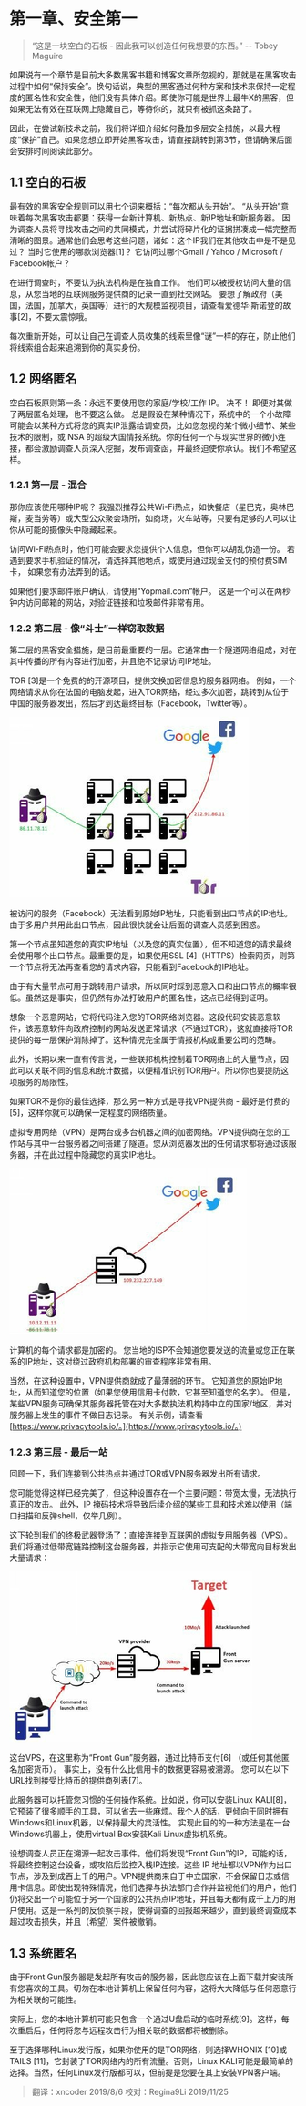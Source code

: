 # 第一章、安全第一

> “这是一块空白的石板 - 因此我可以创造任何我想要的东西。” -- Tobey Maguire

如果说有一个章节是目前大多数黑客书籍和博客文章所忽视的，那就是在黑客攻击过程中如何“保持安全”。换句话说，典型的黑客通过何种方案和技术来保持一定程度的匿名性和安全性，他们没有具体介绍。即使你可能是世界上最牛X的黑客，但如果无法有效在互联网上隐藏自己，等待你的，就只有被抓这条路了。

因此，在尝试新技术之前，我们将详细介绍如何叠加多层安全措施，以最大程度“保护”自己。如果您想立即开始黑客攻击，请直接跳转到第3节，但请确保后面会安排时间阅读此部分。

## 1.1 空白的石板

最有效的黑客安全规则可以用七个词来概括：“每次都从头开始”。 “从头开始”意味着每次黑客攻击都要：获得一台新计算机、新热点、新IP地址和新服务器。 因为调查人员将寻找攻击之间的共同模式，并尝试将碎片化的证据拼凑成一幅完整而清晰的图景。通常他们会思考这些问题，诸如：这个IP我们在其他攻击中是不是见过？ 当时它使用的哪款浏览器\[1\]？ 它访问过哪个Gmail / Yahoo / Microsoft / Facebook帐户？

在进行调查时，不要认为执法机构是在独自工作。 他们可以被授权访问大量的信息，从您当地的互联网服务提供商的记录一直到社交网站。 要想了解政府（美国，法国，加拿大，英国等）进行的大规模监视项目，请查看爱德华·斯诺登的故事\[2\]，不要太震惊哦。

每次重新开始，可以让自己在调查人员收集的线索里像“谜”一样的存在，防止他们将线索组合起来追溯到你的真实身份。

## 1.2 网络匿名

空白石板原则第一条：永远不要使用您的家庭/学校/工作 IP。 决不！ 即便对其做了两层匿名处理，也不要这么做。 总是假设在某种情况下，系统中的一个小故障可能会以某种方式将您的真实IP泄露给调查员，比如您忽视的某个微小细节、某些技术的限制，或 NSA 的超级大国情报系统。你的任何一个与现实世界的微小连接，都会激励调查人员深入挖掘，发布调查函，并最终迫使你承认。我们不希望这样。

### 1.2.1 第一层 - 混合

那你应该使用哪种IP呢？ 我强烈推荐公共Wi-Fi热点，如快餐店（星巴克，奥林巴斯，麦当劳等）或大型公众聚会场所，如商场，火车站等，只要有足够的人可以让你从可能的摄像头中隐藏起来。

访问Wi-Fi热点时，他们可能会要求您提供个人信息，但你可以胡乱伪造一份。 若遇到要求手机验证的情况，请选择其他地点，或使用通过现金支付的预付费SIM卡， 如果您有办法弄到的话。

如果他们要求邮件账户确认，请使用“Yopmail.com”帐户。 这是一个可以在两秒钟内访问邮箱的网站，对验证链接和垃圾邮件非常有用。

### 1.2.2 第二层 - 像“斗士”一样窃取数据

第二层的黑客安全措施，是目前最重要的一层。它通常由一个隧道网络组成，对在其中传播的所有内容进行加密，并且绝不记录访问IP地址。

TOR \[3\]是一个免费的的开源项目，提供交换加密信息的服务器网络。 例如，一个网络请求从你在法国的电脑发起，进入TOR网络，经过多次加密，跳转到从位于中国的服务器发出，然后才到达最终目标（Facebook，Twitter等）。

![Tor &#x7F51;&#x7EDC;&#x7ED3;&#x6784;](.gitbook/assets/1-1torstructure%20%281%29.jpg)

被访问的服务（Facebook）无法看到原始IP地址，只能看到出口节点的IP地址。 由于多用户共用此出口节点，因此很快就会让后面的调查人员感到困惑。

第一个节点虽知道您的真实IP地址（以及您的真实位置），但不知道您的请求最终会使用哪个出口节点。最重要的是，如果使用SSL \[4\]（HTTPS）检索网页，则第一个节点将无法再查看您的请求内容，只能看到Facebook的IP地址。

由于有大量节点可用于跳转用户请求，所以同时踩到恶意入口和出口节点的概率很低。虽然这是事实，但仍然有办法打破用户的匿名性，这点已经得到证明。

想象一个恶意网站，它将代码注入您的TOR网络浏览器。这段代码安装恶意软件，该恶意软件向政府控制的网站发送正常请求（不通过TOR），这就直接将TOR提供的每一层保护消除掉了。这种情况完全属于情报机构或重要公司的范畴。

此外，长期以来一直有传言说，一些联邦机构控制着TOR网络上的大量节点，因此可以关联不同的信息和统计数据，以便精准识别TOR用户。所以你也要提防这项服务的局限性。

如果TOR不是你的最佳选择，那么另一种方式是寻找VPN提供商 - 最好是付费的\[5\]，这样你就可以确保一定程度的网络质量。

虚拟专用网络（VPN）是两台或多台机器之间的加密网络。VPN提供商在您的工作站与其中一台服务器之间搭建了隧道。您从浏览器发出的任何请求都将通过该服务器，并在此过程中隐藏您的真实IP地址。

![&#x53CC;&#x5C42;&#x67B6;&#x6784;](.gitbook/assets/1-2torwithvpnstructure.jpg)

计算机的每个请求都是加密的。 您当地的ISP不会知道您要发送的流量或您正在联系的IP地址，这对绕过政府机构部署的审查程序非常有用。

当然，在这种设置中，VPN提供商就成了最薄弱的环节。 它知道您的原始IP地址，从而知道您的位置（如果您使用信用卡付款，它甚至知道您的名字）。 但是，某些VPN服务可确保其服务器托管在对大多数执法机构持中立的国家/地区，并对服务器上发生的事件不做日志记录。 有关示例，请查看[https://www.privacytools.io/。](https://www.privacytools.io/。)

### 1.2.3 第三层 - 最后一站

回顾一下，我们连接到公共热点并通过TOR或VPN服务器发出所有请求。

您可能觉得这样已经完美了，但这种设置存在一个主要问题：带宽太慢，无法执行真正的攻击。 此外，IP 掩码技术将导致后续介绍的某些工具和技术难以使用（端口扫描和反弹shell，仅举几例）。

这下轮到我们的终极武器登场了：直接连接到互联网的虚拟专用服务器（VPS）。 我们将通过低带宽链路控制这台服务器，并指示它使用可支配的大带宽向目标发出大量请求：

![&#x6700;&#x7EC8;&#x67B6;&#x6784;&#x56FE;](.gitbook/assets/1-3finalstructure.jpg)

这台VPS，在这里称为“Front Gun”服务器，通过比特币支付\[6\] （或任何其他匿名加密货币）。 事实上，没有什么比信用卡的数据更容易被溯源。 您可以在以下URL找到接受比特币的提供商列表\[7\]。

此服务器可以托管您习惯的任何操作系统。比如说，你可以安装Linux KALI\[8\]，它预装了很多顺手的工具，可以省去一些麻烦。我个人的话，更倾向于同时拥有Windows和Linux机器，以保持最大的灵活性。 实现此目的的一种方法是在一台Windows机器上，使用virtual Box安装Kali Linux虚拟机系统。

设想调查人员正在溯源一起攻击事件。他们将发现“Front Gun”的IP，可能的话，将最终控制这台设备，或攻陷后监控入栈IP连接。这些 IP 地址都以VPN作为出口节点，涉及到成百上千的用户。VPN提供商来自于中立国家，不会保留日志或信用卡信息。即使出现特殊情况，他们选择与执法部门合作并监视他们的用户，他们仍将交出一个可能位于另一个国家的公共热点IP地址，并且每天都有成千上万的用户使用。这是一系列的反侦察手段，使得调查的回报越来越少，直到最终调查成本超过攻击损失，并且（希望）案件被撤销。

## 1.3 系统匿名

由于Front Gun服务器是发起所有攻击的服务器，因此您应该在上面下载并安装所有您喜欢的工具。切勿在本地计算机上保留任何内容，这将大大降低与任何恶意行为相关联的可能性。

实际上，您的本地计算机可能只包含一个通过U盘启动的临时系统\[9\]。这样，每次重启后，任何将您与远程攻击行为相关联的数据都将被删除。

至于选择哪种Linux发行版，如果你使用的是TOR网络，则选择WHONIX \[10\]或TAILS \[11\]，它封装了TOR网络内的所有流量。否则，Linux KALI可能是最简单的选择。当然，任何Linux发行版都可以，但前提是您要在其上安装VPN客户端。

> 翻译：xncoder 2019/8/6 校对：Regina9Li 2019/11/25

